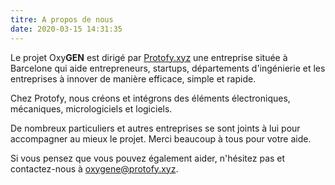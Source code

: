 ```yaml
---
titre: A propos de nous
date: 2020-03-15 14:31:35
---
```

Le projet Oxy**GEN** est dirigé par [Protofy.xyz](https://www.protofy.xyz) une entreprise située à Barcelone qui aide entrepreneurs, startups, départements d'ingénierie et les entreprises à innover de manière efficace, simple et rapide.

Chez Protofy, nous créons et intégrons des éléments électroniques, mécaniques, micrologiciels et logiciels.

De nombreux particuliers et autres entreprises se sont joints à lui pour accompagner au mieux le projet. Merci beaucoup à tous pour votre aide.

Si vous pensez que vous pouvez également aider, n'hésitez pas et contactez-nous à oxygene@protofy.xyz. 

